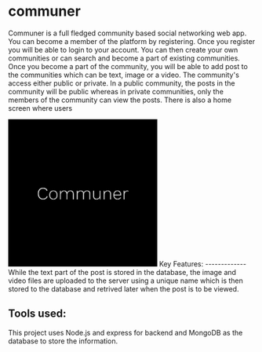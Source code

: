 # communer
 Communer is a full fledged community based social networking web app. You can become a member of the platform by registering. Once you register you will be able to login to your account. You can then create your own communities or can search and become a part of existing communities. Once you become a part of the community, you will be able to add post to the communities which can be text, image or a video. The community's access either public or private. In a public community, the posts in the community will be public whereas in private communities, only the members of the community can view the posts. There is also a home screen where users 

<img src="public/communer.png" alt="Logo" height="300">
Key Features:
-------------
While the text part of the post is stored in the database, the image and video files are uploaded to the server using a unique name which is then stored to the database and retrived later when the post is to be viewed.
 
Tools used:
-----------
This project uses Node.js and express for backend and MongoDB as the database to store the information.
